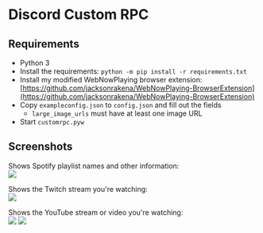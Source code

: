 # Discord Custom RPC

## Requirements
- Python 3
- Install the requirements: `python -m pip install -r requirements.txt`
- Install my modified WebNowPlaying browser extension: [https://github.com/jacksonrakena/WebNowPlaying-BrowserExtension](https://github.com/jacksonrakena/WebNowPlaying-BrowserExtension)
- Copy `exampleconfig.json` to `config.json` and fill out the fields
  - `large_image_urls` must have at least one image URL
- Start `customrpc.pyw`

## Screenshots
Shows Spotify playlist names and other information:  
![](https://media.discordapp.net/attachments/749730606786805792/1043339649789210734/image.png)

Shows the Twitch stream you're watching:  
![](https://media.discordapp.net/attachments/763970291675562007/1043327547322146816/image.png)

Shows the YouTube stream or video you're watching:  
![](https://media.discordapp.net/attachments/800926123851644969/1043341568263860315/image.png)
![](https://media.discordapp.net/attachments/763970291675562007/1043328739313979412/image.png)
